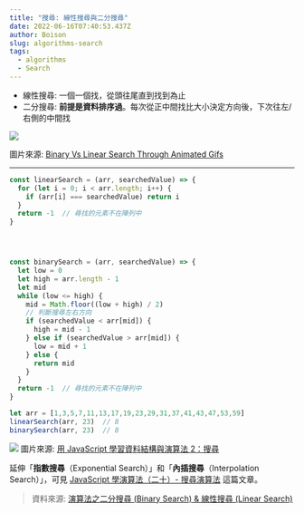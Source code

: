 ```yaml
---
title: "搜尋: 線性搜尋與二分搜尋"
date: 2022-06-16T07:40:53.437Z
author: Boison
slug: algorithms-search
tags:
  - algorithms
  - Search
---
```

* 線性搜尋: 一個一個找，從頭往尾直到找到為止
* 二分搜尋: **前提是資料排序過**。每次從正中間找比大小決定方向後，下次往左/右側的中間找

![](https://miro.medium.com/max/1200/1*4poxx4vMDQfGEq3HeswJoA.gif)

圖片來源: [Binary Vs Linear Search Through Animated Gifs](https://blog.penjee.com/binary-vs-linear-search-animated-gifs/)

---

```javascript
const linearSearch = (arr, searchedValue) => {
  for (let i = 0; i < arr.length; i++) {
    if (arr[i] === searchedValue) return i
  }
  return -1  // 尋找的元素不在陣列中
}




const binarySearch = (arr, searchedValue) => {
  let low = 0
  let high = arr.length - 1
  let mid
  while (low <= high) {
    mid = Math.floor((low + high) / 2)
    // 判斷搜尋左右方向  
    if (searchedValue < arr[mid]) {
      high = mid - 1   
    } else if (searchedValue > arr[mid]) {
      low = mid + 1
    } else {
      return mid  
    }
  }
  return -1  // 尋找的元素不在陣列中
}

let arr = [1,3,5,7,11,13,17,19,23,29,31,37,41,43,47,53,59]
linearSearch(arr, 23)  // 8
binarySearch(arr, 23)  // 8
```

![](https://miro.medium.com/max/962/1*0lO6b-QnINMk0zKvYJ4GlA.png)
圖片來源: [用 JavaScript 學習資料結構與演算法 2：搜尋](https://break0344.medium.com/data-structures-and-algorithms-2-cacb1aee263c)


延伸「**指數搜尋**（Exponential Search）」和「**內插搜尋**（Interpolation Search）」，可見 [JavaScript 學演算法（二十）- 搜尋演算法](https://chupai.github.io/posts/2008/search_algorithm/) 這篇文章。

> 資料來源: [演算法之二分搜尋 (Binary Search) & 線性搜尋 (Linear Search)](https://medium.com/when-you-feel-like-quitting-think-about-why-you/javascript-18-%E6%BC%94%E7%AE%97%E6%B3%95%E4%B9%8B%E4%BA%8C%E5%88%86%E6%90%9C%E5%B0%8B-binary-search-%E7%B7%9A%E6%80%A7%E6%90%9C%E5%B0%8B-linear-search-5a37ea1efa39)